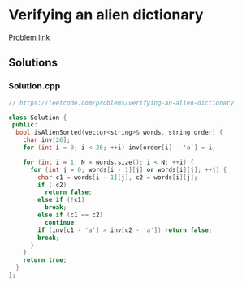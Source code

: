 # Verifying an alien dictionary

[Problem link](https://leetcode.com/problems/verifying-an-alien-dictionary)

## Solutions


### Solution.cpp
```cpp
// https://leetcode.com/problems/verifying-an-alien-dictionary

class Solution {
 public:
  bool isAlienSorted(vector<string>& words, string order) {
    char inv[26];
    for (int i = 0; i < 26; ++i) inv[order[i] - 'a'] = i;

    for (int i = 1, N = words.size(); i < N; ++i) {
      for (int j = 0; words[i - 1][j] or words[i][j]; ++j) {
        char c1 = words[i - 1][j], c2 = words[i][j];
        if (!c2)
          return false;
        else if (!c1)
          break;
        else if (c1 == c2)
          continue;
        if (inv[c1 - 'a'] > inv[c2 - 'a']) return false;
        break;
      }
    }
    return true;
  }
};
```